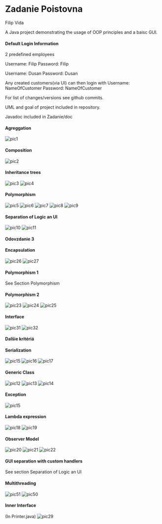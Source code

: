 # Zadanie Poistovna
Filip Vida

A Java project demonstrating the usage of OOP principles and a baisc GUI.
#### Default Login Information
2 predefined employees 

Username: Filip Password: Filip

Username: Dusan Password: Dusan

Any created customers(via UI) can then login with Username: NameOfCustomer Password: NameOfCustomer

For list of changes/versions see github commits.

UML and goal of project included in repository.

Javadoc included in Zadanie/doc
#### Agreggation
![pic1](./Images/aggregation.PNG)
#### Composition
![pic2](./Images/composition.PNG)
#### Inheritance trees
![pic3](./Images/inheritance1.PNG)
![pic4](./Images/inheritance2.PNG)
#### Polymorphism
![pic5](./Images/poly1.PNG)
![pic6](./Images/poly2.PNG)
![pic7](./Images/poly3.PNG)
![pic8](./Images/poly4.PNG)
![pic9](./Images/poly5.PNG)
#### Separation of Logic an UI
![pic10](./Images/Separation1.PNG)
![pic11](./Images/Separation2.PNG)
#### Odovzdanie 3
#### Encapsulation
![pic26](./Images/Encapsulation2.PNG)
![pic27](./Images/encapsulation1.PNG)
#### Polymorphism 1
See Section Polymorphism
#### Polymorphism 2
![pic23](./Images/poly21.PNG)
![pic24](./Images/Poly22.PNG)
![pic25](./Images/Poly23.PNG)
#### Interface
![pic31](./Images/Interface.PNG)
![pic32](./Images/Interface2.PNG)
#### Dalšie kritériá
#### Serialization
![pic15](./Images/SerializableClass1.PNG)
![pic16](./Images/Serialization%20Load.PNG)
![pic17](./Images/Serialization%20Save.PNG)
#### Generic Class
![pic12](./Images/Generica%20Array%20Class.PNG)
![pic13](./Images/UseOfGeneric1.PNG)
![pic14](./Images/UseOfGeneric2.PNG)
#### Exception
![pic15](./Images/Exception.PNG)
#### Lambda expression
![pic18](./Images/LambdaInterface.PNG)
![pic19](./Images/LambdaImplemented.PNG)
#### Observer Model
![pic20](./Images/Observer%20Variable.PNG)
![pic21](./Images/ObserverUpdate1.PNG)
![pic22](./Images/observerUpdate2.PNG)
#### GUI separation with custom handlers
See section Separation of Logic an UI
#### Multithreading
![pic51](./Images/multi1.PNG)
![pic50](./Images/multi2.PNG)
#### Inner Interface
(In Printer.java)
![pic29](./Images/InnerInterface.PNG)
